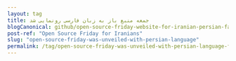 ```yaml
---
layout: tag
title: جمعه منبع باز به زبان فارسی رونمایی شد
blogCanonical: github/open-source-friday-website-for-iranian-persian-fa/
post-ref: "Open Source Friday for Iranians"
slug: "open-source-friday-was-unveiled-with-persian-language"
permalink: /tag/open-source-friday-was-unveiled-with-persian-language-fa/
---
```

